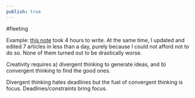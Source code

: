```yaml
---
publish: true
---
```

#fleeting 

Example: [this note](<../Why is it So Hard to Respond to Positive Comments>) took 4 hours to write. At the same time, I updated and edited 7 articles in less than a day, purely because I could not afford not to do so. None of them turned out to be drastically worse.

Creativity requires a) divergent thinking to generate ideas, and b) convergent thinking to find the good ones.

Divergent thinking hates deadlines but the fuel of convergent thinking is focus. Deadlines/constraints bring focus.
